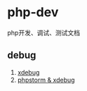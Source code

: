 php-dev
=======

php开发、调试、测试文档

## debug

1. [xdebug](/jayeeliu/php-dev/blob/master/debug/xdebug/README.md)
2. [phpstorm & xdebug](/jayeeliu/php-dev/blob/master/debug/xdebug/phpstorm.md)